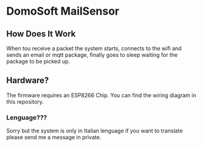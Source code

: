 # DomoSoft MailSensor

## How Does It Work

When tou receive a packet the system starts, connects to the wifi and sends an email or mqtt package, finally goes to sleep waiting for the package to be picked up.

## Hardware?

The firmware requires an ESP8266 Chip.
You can find the wiring diagram in this repository.

### Lenguage???

Sorry but the system is only in Italian lenguage if you want to translate please send me a message in private.
